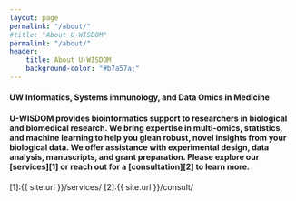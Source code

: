 ```yaml
---
layout: page
permalink: "/about/"
#title: "About U-WISDOM"
permalink: "/about/"
header:
    title: About U-WISDOM
    background-color: "#b7a57a;"
---
```


<h4><b>UW Informatics, Systems immunology, and Data Omics in Medicine</b></h4>

<h4> U-WISDOM provides bioinformatics support to researchers in biological and biomedical research. We bring expertise in multi-omics, statistics, and machine learning to help you glean robust, novel insights from your biological data. We offer assistance with experimental design, data analysis, manuscripts, and grant preparation. Please explore our [services][1] or reach out for a [consultation][2] to learn more. </h4>

  [1]:{{ site.url }}/services/
  [2]:{{ site.url }}/consult/
